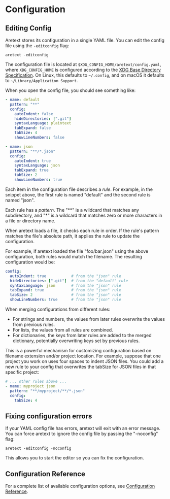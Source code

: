 Configuration
=============

Editing Config
--------------

Aretext stores its configuration in a single YAML file. You can edit the config file using the `-editconfig` flag:

```
aretext -editconfig
```

The configuration file is located at `$XDG_CONFIG_HOME/aretext/config.yaml`, where `XDG_CONFIG_HOME` is configured according to the [XDG Base Directory Specification](https://specifications.freedesktop.org/basedir-spec/basedir-spec-latest.html). On Linux, this defaults to `~/.config`, and on macOS it defaults to `~/Library/Application Support`.

When you open the config file, you should see something like:

```yaml
- name: default
  pattern: "**"
  config:
    autoIndent: false
    hideDirectories: [".git"]
    syntaxLanguage: plaintext
    tabExpand: false
    tabSize: 4
    showLineNumbers: false

- name: json
  pattern: "**/*.json"
  config:
    autoIndent: true
    syntaxLanguage: json
    tabExpand: true
    tabSize: 2
    showLineNumbers: true
```

Each item in the configuration file describes a *rule*. For example, in the snippet above, the first rule is named "default" and the second rule is named "json".

Each rule has a *pattern*. The "\*\*" is a wildcard that matches any subdirectory, and "\*" is a wildcard that matches zero or more characters in a file or directory name.

When aretext loads a file, it checks each rule in order. If the rule's pattern matches the file's absolute path, it applies the rule to update the configuration.

For example, if aretext loaded the file "foo/bar.json" using the above configuration, both rules would match the filename. The resulting configuration would be:

```yaml
config:
  autoIndent: true           # from the "json" rule
  hideDirectories: [".git"]  # from the "default" rule
  syntaxLanguage: json       # from the "json" rule
  tabExpand: true            # from the "json" rule
  tabSize: 2                 # from the "json" rule
  showLineNumbers: true      # from the "json" rule
```

When merging configurations from different rules:

-	For strings and numbers, the values from later rules overwrite the values from previous rules.
-	For lists, the values from all rules are combined.
-	For dictionaries, the keys from later rules are added to the merged dictionary, potentially overwriting keys set by previous rules.

This is a powerful mechanism for customizing configuration based on filename extension and/or project location. For example, suppose that one project you work on uses four spaces to indent JSON files. You could add a new rule to your config that overwrites the tabSize for JSON files in that specific project:

```yaml
# ... other rules above ...
- name: myproject json
  pattern: "**/myproject/**/*.json"
  config:
    tabSize: 4
```

Fixing configuration errors
---------------------------

If your YAML config file has errors, aretext will exit with an error message. You can force aretext to ignore the config file by passing the "-noconfig" flag:

```
aretext -editconfig -noconfig
```

This allows you to start the editor so you can fix the configuration.

Configuration Reference
-----------------------

For a complete list of available configuration options, see [Configuration Reference](config-reference.md).
